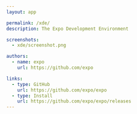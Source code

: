 ```yaml
---
layout: app

permalink: /xde/
description: The Expo Development Environment

screenshots:
  - xde/screenshot.png

authors:
  - name: expo
    url: https://github.com/expo

links:
  - type: GitHub
    url: https://github.com/expo/expo
  - type: Install
    url: https://github.com/expo/expo/releases
---
```

